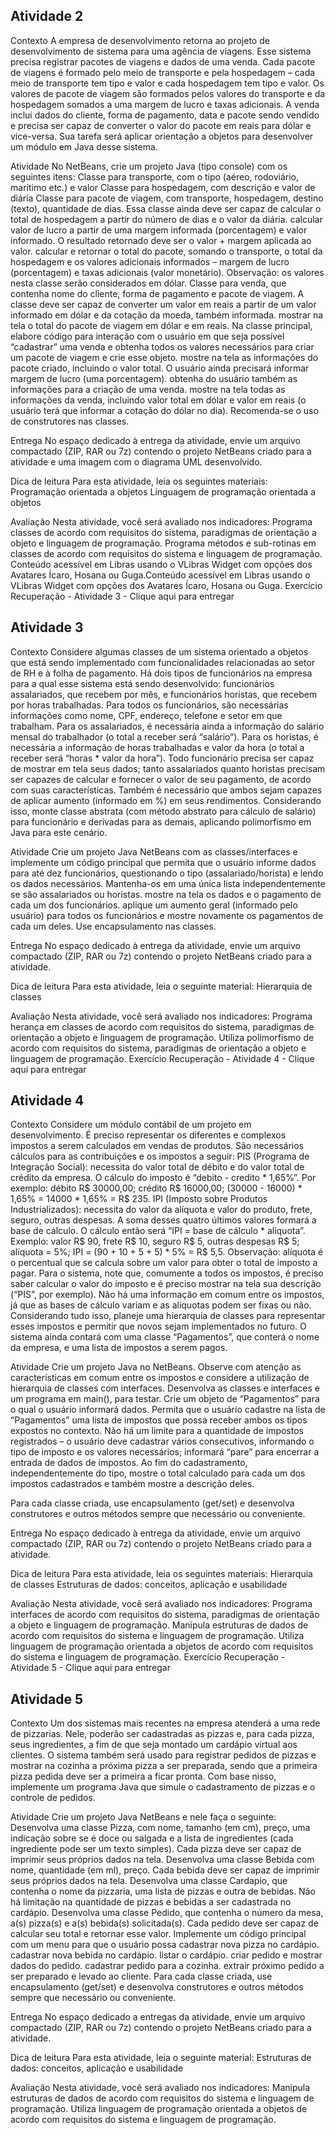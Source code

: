 ## Atividade 2
 
Contexto
A empresa de desenvolvimento retorna ao projeto de desenvolvimento de sistema para uma agência de viagens. Esse sistema precisa registrar pacotes de viagens e dados de uma venda. Cada pacote de viagens é formado pelo meio de transporte e pela hospedagem – cada meio de transporte tem tipo e valor e cada hospedagem tem tipo e valor. Os valores de pacote de viagem são formados pelos valores do transporte e da hospedagem somados a uma margem de lucro e taxas adicionais.
A venda inclui dados do cliente, forma de pagamento, data e pacote sendo vendido e precisa ser capaz de converter o valor do pacote em reais para dólar e vice-versa.
Sua tarefa será aplicar orientação a objetos para desenvolver um módulo em Java desse sistema.
 
Atividade
No NetBeans, crie um projeto Java (tipo console) com os seguintes itens:
Classe para transporte, com o tipo (aéreo, rodoviário, marítimo etc.) e valor
Classe para hospedagem, com descrição e valor de diária
Classe para pacote de viagem, com transporte, hospedagem, destino (texto), quantidade de dias. Essa classe ainda deve ser capaz de
calcular o total de hospedagem a partir do número de dias e o valor da diária.
calcular valor de lucro a partir de uma margem informada (porcentagem) e valor informado. O resultado retornado deve ser o valor + margem aplicada ao valor.
calcular e retornar o total do pacote, somando o transporte, o total da hospedagem e os valores adicionais informados – margem de lucro (porcentagem) e taxas adicionais (valor monetário).
Observação: os valores nesta classe serão considerados em dólar.
Classe para venda, que contenha nome do cliente, forma de pagamento e pacote de viagem. A classe deve ser capaz de
converter um valor em reais a partir de um valor informado em dólar e da cotação da moeda, também informada.
mostrar na tela o total do pacote de viagem em dólar e em reais.
Na classe principal, elabore código para interação com o usuário em que seja possível “cadastrar” uma venda e
obtenha todos os valores necessários para criar um pacote de viagem e crie esse objeto.
mostre na tela as informações do pacote criado, incluindo o valor total. O usuário ainda precisará informar margem de lucro (uma porcentagem).
obtenha do usuário também as informações para a criação de uma venda.
mostre na tela todas as informações da venda, incluindo valor total em dólar e valor em reais (o usuário terá que informar a cotação do dólar no dia).
Recomenda-se o uso de construtores nas classes.
 
Entrega
No espaço dedicado à entrega da atividade, envie um arquivo compactado (ZIP, RAR ou 7z) contendo o projeto NetBeans criado para a atividade e uma imagem com o diagrama UML desenvolvido.
 
Dica de leitura
Para esta atividade, leia os seguintes materiais:
Programação orientada a objetos
Linguagem de programação orientada a objetos
 
Avaliação
Nesta atividade, você será avaliado nos indicadores:
Programa classes de acordo com requisitos do sistema, paradigmas de orientação a objeto e linguagem de programação.
Programa métodos e sub-rotinas em classes de acordo com requisitos do sistema e linguagem de programação.
Conteúdo acessível em Libras usando o VLibras Widget com opções dos Avatares Ícaro, Hosana ou Guga.Conteúdo acessível em Libras usando o VLibras Widget com opções dos Avatares Ícaro, Hosana ou Guga.
Exercício
Recuperação - Atividade 3 - Clique aqui para entregar

## Atividade 3
 
Contexto
Considere algumas classes de um sistema orientado a objetos que está sendo implementado com funcionalidades relacionadas ao setor de RH e à folha de pagamento. Há dois tipos de funcionários na empresa para a qual esse sistema está sendo desenvolvido: funcionários assalariados, que recebem por mês, e funcionários horistas, que recebem por horas trabalhadas.
Para todos os funcionários, são necessárias informações como nome, CPF, endereço, telefone e setor em que trabalham. Para os assalariados, é necessária ainda a informação do salário mensal do trabalhador (o total a receber será “salário”). Para os horistas, é necessária a informação de horas trabalhadas e valor da hora (o total a receber será “horas * valor da hora”).
Todo funcionário precisa ser capaz de mostrar em tela seus dados; tanto assalariados quanto horistas precisam ser capazes de calcular e fornecer o valor de seu pagamento, de acordo com suas características. Também é necessário que ambos sejam capazes de aplicar aumento (informado em %) em seus rendimentos.
Considerando isso, monte classe abstrata (com método abstrato para cálculo de salário) para funcionário e derivadas para as demais, aplicando polimorfismo em Java para este cenário.
 
Atividade
Crie um projeto Java NetBeans com as classes/interfaces e implemente um código principal que
permita que o usuário informe dados para até dez funcionários, questionando o tipo (assalariado/horista) e lendo os dados necessários. Mantenha-os em uma única lista independentemente se são assalariados ou horistas.
mostre na tela os dados e o pagamento de cada um dos funcionários.
aplique um aumento geral (informado pelo usuário) para todos os funcionários e mostre novamente os pagamentos de cada um deles.
Use encapsulamento nas classes.
 
Entrega
No espaço dedicado à entrega da atividade, envie um arquivo compactado (ZIP, RAR ou 7z) contendo o projeto NetBeans criado para a atividade.
 
Dica de leitura
Para esta atividade, leia o seguinte material:
Hierarquia de classes
 
Avaliação
Nesta atividade, você será avaliado nos indicadores:
Programa herança em classes de acordo com requisitos do sistema, paradigmas de orientação a objeto e linguagem de programação.
Utiliza polimorfismo de acordo com requisitos do sistema, paradigmas de orientação a objeto e linguagem de programação.
Exercício
Recuperação - Atividade 4 - Clique aqui para entregar

## Atividade 4
 
Contexto
Considere um módulo contábil de um projeto em desenvolvimento. É preciso representar os diferentes e complexos impostos a serem calculados em vendas de produtos. São necessários cálculos para as contribuições e os impostos a seguir:
PIS (Programa de Integração Social): necessita do valor total de débito e do valor total de crédito da empresa. O cálculo do imposto é “debito - credito * 1,65%”. Por exemplo: débito R$ 30000,00; crédito R$ 16000,00; (30000 - 16000) * 1,65% = 14000 * 1,65% = R$ 235.
IPI (Imposto sobre Produtos Industrializados): necessita do valor da alíquota e valor do produto, frete, seguro, outras despesas. A soma desses quatro últimos valores formará a base de cálculo. O cálculo então será “IPI = base de cálculo * alíquota”. Exemplo: valor R$ 90, frete R$ 10, seguro R$ 5, outras despesas R$ 5; alíquota = 5%; IPI = (90 + 10 + 5 + 5) * 5% = R$ 5,5.
Observação: alíquota é o percentual que se calcula sobre um valor para obter o total de imposto a pagar.
Para o sistema, note que, comumente a todos os impostos, é preciso saber calcular o valor do imposto e é preciso mostrar na tela sua descrição (“PIS”, por exemplo). Não há uma informação em comum entre os impostos, já que as bases de cálculo variam e as alíquotas podem ser fixas ou não.
Considerando tudo isso, planeje uma hierarquia de classes para representar esses impostos e permitir que novos sejam implementados no futuro.
O sistema ainda contará com uma classe “Pagamentos”, que conterá o nome da empresa, e uma lista de impostos a serem pagos.
 
Atividade
Crie um projeto Java no NetBeans. Observe com atenção as características em comum entre os impostos e considere a utilização de hierarquia de classes com interfaces. Desenvolva as classes e interfaces e um programa em main(), para testar.
Crie um objeto de “Pagamentos” para o qual o usuário informará dados.
Permita que o usuário cadastre na lista de “Pagamentos” uma lista de impostos que possa receber ambos os tipos expostos no contexto. Não há um limite para a quantidade de impostos registrados – o usuário deve cadastrar vários consecutivos, informando o tipo de imposto e os valores necessários; informará “pare” para encerrar a entrada de dados de impostos.
Ao fim do cadastramento, independentemente do tipo, mostre o total calculado para cada um dos impostos cadastrados e também mostre a descrição deles.
 
Para cada classe criada, use encapsulamento (get/set) e desenvolva construtores e outros métodos sempre que necessário ou conveniente.
 
Entrega
No espaço dedicado à entrega da atividade, envie um arquivo compactado (ZIP, RAR ou 7z) contendo o projeto NetBeans criado para a atividade.
 
Dica de leitura
Para esta atividade, leia os seguintes materiais:
Hierarquia de classes
Estruturas de dados: conceitos, aplicação e usabilidade
 
Avaliação
Nesta atividade, você será avaliado nos indicadores:
Programa interfaces de acordo com requisitos do sistema, paradigmas de orientação a objeto e linguagem de programação.
Manipula estruturas de dados de acordo com requisitos do sistema e linguagem de programação.
Utiliza linguagem de programação orientada a objetos de acordo com requisitos do sistema e linguagem de programação.
Exercício
Recuperação - Atividade 5 - Clique aqui para entregar

## Atividade 5
Contexto
Um dos sistemas mais recentes na empresa atenderá a uma rede de pizzarias. Nele, poderão ser cadastradas as pizzas e, para cada pizza, seus ingredientes, a fim de que seja montado um cardápio virtual aos clientes. O sistema também será usado para registrar pedidos de pizzas e mostrar na cozinha a próxima pizza a ser preparada, sendo que a primeira pizza pedida deve ser a primeira a ficar pronta.
Com base nisso, implemente um programa Java que simule o cadastramento de pizzas e o controle de pedidos.
 
Atividade
Crie um projeto Java NetBeans e nele faça o seguinte:
Desenvolva uma classe Pizza, com nome, tamanho (em cm), preço, uma indicação sobre se é doce ou salgada e a lista de ingredientes (cada ingrediente pode ser um texto simples). Cada pizza deve ser capaz de imprimir seus próprios dados na tela.
Desenvolva uma classe Bebida com nome, quantidade (em ml), preço. Cada bebida deve ser capaz de imprimir seus próprios dados na tela.
Desenvolva uma classe Cardapio, que contenha o nome da pizzaria, uma lista de pizzas e outra de bebidas. Não há limitação na quantidade de pizzas e bebidas a ser cadastrada no cardápio.
Desenvolva uma classe Pedido, que contenha o número da mesa, a(s) pizza(s) e a(s) bebida(s) solicitada(s). Cada pedido deve ser capaz de calcular seu total e retornar esse valor.
Implemente um código principal com um menu para que o usuário possa
cadastrar nova pizza no cardápio.
cadastrar nova bebida no cardápio.
listar o cardápio.
criar pedido e mostrar dados do pedido.
cadastrar pedido para a cozinha.
extrair próximo pedido a ser preparado e levado ao cliente.
Para cada classe criada, use encapsulamento (get/set) e desenvolva construtores e outros métodos sempre que necessário ou conveniente.
 
Entrega
No espaço dedicado a entregas da atividade, envie um arquivo compactado (ZIP, RAR ou 7z) contendo o projeto NetBeans criado para a atividade.
 
Dica de leitura
Para esta atividade, leia o seguinte material:
Estruturas de dados: conceitos, aplicação e usabilidade
 
Avaliação
Nesta atividade, você será avaliado nos indicadores:
Manipula estruturas de dados de acordo com requisitos do sistema e linguagem de programação.
Utiliza linguagem de programação orientada a objetos de acordo com requisitos do sistema e linguagem de programação.
